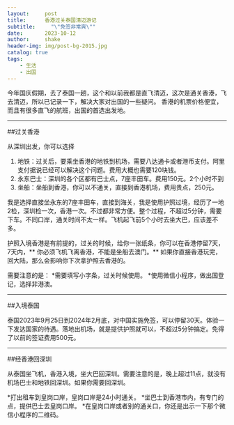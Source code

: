 ```yaml
---
layout:     post
title:      香港过关泰国清迈游记
subtitle:     "\"免签非常爽\""
date:       2023-10-12
author:     shake
header-img: img/post-bg-2015.jpg
catalog: true
tags:
    - 生活
    - 出国
---
```


今年国庆假期，去了泰国一趟，这个和以前我都是直飞清迈，这次是通关香港，飞去清迈，所以已记录一下，解决大家对出国的一些疑问。
香港的机票价格便宜，而且有很多直飞的航班，出国的首选出发地。

---
##过关香港

从深圳出发，你可以选择
1. 地铁：过关后，要乘坐香港的地铁到机场，需要八达通卡或者港币支付。阿里支付据说已经可以解决这个问题。费用大概也需要120块钱。
2. 永东巴士：深圳的各个区都有巴士点，7座丰田车。费用150元。2个小时不到
3. 坐船：坐船到香港，你可以不通关，直接到香港机场，费用贵点，250元。

我是选择直接坐永东的7座丰田车，直接到海关，我是使用护照过境，经历了一地2检，深圳检一次，香港一次。不过都非常方便。整个过程，不超过5分钟，需要下车。不同口岸，通关时间不太一样。飞机起飞前5个小时去坐大巴，应该差不多。

护照入境香港是有前提的，过关的时候，给你一张纸条，你可以在香港停留7天，7天内，** 你必须飞机飞离香港，不能是坐船去澳门。** 如果你直接香港玩完，回大陆，那么会影响你下次拿护照去香港的。

需要注意的是：
*需要填写小字条，过关时候使用。
*使用微信小程序，做出国登记，选择非港澳。

---
##入境泰国

泰国2023年9月25日到2024年2月底，对中国实施免签，可以停留30天。体验一下发达国家的待遇。落地出机场，就是提供护照就可以，不超过5分钟搞定。免得了以前的签证费用500元。

---
##经香港回深圳

从泰国坐飞机，香港入境，坐大巴回深圳。需要注意的是，晚上超过11点，就没有机场巴士和地铁回深圳。如果你需要回深圳。

*打出租车到皇岗口岸，皇岗口岸是24小时通关。
*坐巴士到香港市内，有专门的点，提供巴士去皇岗口岸。
*在皇岗口岸或者别的通关口，你还是出示一下那个微信小程序的二维码。









